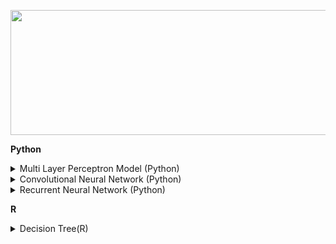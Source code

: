 <p align="center">
  <img width="600" height="200" src="https://github.com/MuizM/MuizM/blob/main/MUIZ%20MURAD%20(1).png">
</p>


**Python**

<details>
<summary>Multi Layer Perceptron Model (Python)</summary>
<object data="https://github.com/MuizM/MuizM/blob/main/Machine_Learning_Report_One.pdf" type="application/pdf" width="700px" height="700px">
    <embed src=https://github.com/MuizM/MuizM/blob/main/Machine_Learning_Report_One.pdf">
        <p>Report: <a href="https://github.com/MuizM/MuizM/blob/main/Machine_Learning_Report_One.pdf">View Report</a>.</p>
    </embed>
</object>

<object data="https://github.com/MuizM/MuizM/blob/main/Assignment_One_Final.ipynb" type="application/ipynb" width="700px" height="700px">
    <embed src="https://github.com/MuizM/MuizM/blob/main/Assignment_One_Final.ipynb">
        <p>Code: <a href="https://github.com/MuizM/MuizM/blob/main/Assignment_One_Final.ipynb">View Code</a>.</p>
    </embed>
</object>
</details>

<details>
<summary>Convolutional Neural Network (Python)</summary>
<object data="https://github.com/MuizM/MuizM/blob/main/Machine_Learning_Report_Two.pdf" type="application/pdf" width="700px" height="700px">
    <embed src=https://github.com/MuizM/MuizM/blob/main/Machine_Learning_Report_Two.pdf">
        <p>Report: <a href="https://github.com/MuizM/MuizM/blob/main/Machine_Learning_Report_Two.pdf">View Report</a>.</p>
    </embed>
</object>

<object data="https://github.com/MuizM/MuizM/blob/main/Assignment_Two_Final_Submit.ipynb" type="application/ipynb" width="700px" height="700px">
    <embed src="https://github.com/MuizM/MuizM/blob/main/Assignment_Two_Final_Submit.ipynb">
        <p>Code: <a href="https://github.com/MuizM/MuizM/blob/main/Assignment_Two_Final_Submit.ipynb">View Code</a>.</p>
    </embed>
</object>
</details>

<details>
<summary>Recurrent Neural Network (Python)</summary>
<object data="https://github.com/MuizM/MuizM/blob/main/Machine_Learning_Report_Three.pdf" type="application/pdf" width="700px" height="700px">
    <embed src=https://github.com/MuizM/MuizM/blob/main/Machine_Learning_Report_Three.pdf">
        <p>Report: <a href="https://github.com/MuizM/MuizM/blob/main/Machine_Learning_Report_Three.pdf">View Report</a>.</p>
    </embed>
</object>

<object data="https://github.com/MuizM/MuizM/blob/main/Assignment_Three_Final.ipynb" type="application/ipynb" width="700px" height="700px">
    <embed src="https://github.com/MuizM/MuizM/blob/main/Assignment_Three_Final.ipynb">
        <p>Code: <a href="https://github.com/MuizM/MuizM/blob/main/Assignment_Three_Final.ipynb">View Code</a>.</p>
    </embed>
</object>
</details>



**R**

<details>
<summary>Decision Tree(R)</summary>
<object data="https://github.com/MuizM/MuizM/blob/main/Assignment_One_Code.pdf" type="application/pdf" width="700px" height="700px">
    <embed src=https://github.com/MuizM/MuizM/blob/main/Assignment_One_Code.pdf">
        <p>Report: <a href="https://github.com/MuizM/MuizM/blob/main/Assignment_One_Code.pdf">View Report + Code</a>.</p>
    </embed>
</object>

<details>
<summary>Logistic Regression Models(R)</summary>
<object data=https://github.com/MuizM/MuizM/blob/main/Assignment_Two_Report.pdf" type="application/pdf" width="700px" height="700px">
    <embed src=https://github.com/MuizM/MuizM/blob/main/Assignment_Two_Report.pdf">
        <p>Report: <a href="https://github.com/MuizM/MuizM/blob/main/Assignment_Two_Report.pdf">View Report</a>.</p>
    </embed>
</object>

<object data="https://github.com/MuizM/MuizM/blob/main/Assignment_Two_Code.pdf" type="application/ipynb" width="700px" height="700px">
    <embed src="https://github.com/MuizM/MuizM/blob/main/Assignment_Two_Code.pdf">
        <p>Code: <a href="https://github.com/MuizM/MuizM/blob/main/Assignment_Two_Code.pdf">View Code</a>.</p>
    </embed>
</object>
</details>

<details>
<summary>KNN (R)</summary>
<object data="https://github.com/MuizM/MuizM/blob/main/Assignment_Three_Report.pdf" type="application/pdf" width="700px" height="700px">
    <embed src=https://github.com/MuizM/MuizM/blob/main/Assignment_Three_Report.pdf">
        <p>Report: <a href="https://github.com/MuizM/MuizM/blob/main/Assignment_Three_Report.pdf">View Report</a>.</p>
    </embed>
</object>

<object data="https://github.com/MuizM/MuizM/blob/main/Assignment_Three_Code.pdf" width="700px" height="700px">
    <embed src="https://github.com/MuizM/MuizM/blob/main/Assignment_Three_Code.pdf">
        <p>Code: <a href="https://github.com/MuizM/MuizM/blob/main/Assignment_Three_Code.pdf">View Code</a>.</p>
    </embed>
</object>
</details>

<details>
<summary>Clustering (R)</summary>
<object data="https://github.com/MuizM/MuizM/blob/main/Assignment_Four_Report.pdf" type="application/pdf" width="700px" height="700px">
    <embed src=https://github.com/MuizM/MuizM/blob/main/Assignment_Four_Report.pdf">
        <p>Report: <a href="https://github.com/MuizM/MuizM/blob/main/Assignment_Four_Report.pdf">View Report</a>.</p>
    </embed>
</object>

<object data="https://github.com/MuizM/MuizM/blob/main/Assignment_Four_Code.pdf" width="700px" height="700px">
    <embed src="https://github.com/MuizM/MuizM/blob/main/Assignment_Four_Code.pdf">
        <p>Code: <a href="https://github.com/MuizM/MuizM/blob/main/Assignment_Four_Code.pdf">View Code</a>.</p>
    </embed>
</object>
</details>

<details>
<summary>Shiny Dashboard (R)</summary>
<object data="https://muizmuradds.shinyapps.io/Dashboard/" type="application/website" width="700px" height="700px">
    <embed src=https://muizmuradds.shinyapps.io/Dashboard/">
        <p>Dashboard: <a href="https://muizmuradds.shinyapps.io/Dashboard/">View Dashboard</a>.</p>
    </embed>
</object>

